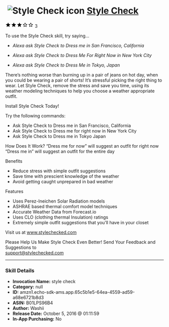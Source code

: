 # &nbsp;<img src="skill_icon" alt="Style Check icon" width="36"> [Style Check](http://alexa.amazon.com/#skills/amzn1.echo-sdk-ams.app.65c5b1e5-64ea-4559-ad59-a68e6721b8d3)
![3 stars](../../images/ic_star_black_18dp_1x.png)![3 stars](../../images/ic_star_black_18dp_1x.png)![3 stars](../../images/ic_star_black_18dp_1x.png)![3 stars](../../images/ic_star_border_black_18dp_1x.png)![3 stars](../../images/ic_star_border_black_18dp_1x.png) 3

To use the Style Check skill, try saying...

* *Alexa ask Style Check to Dress me in San Francisco, California*

* *Alexa ask Style Check to Dress Me For Right Now in New York City*

* *Alexa ask Style Check to Dress Me in Tokyo, Japan*

There’s nothing worse than burning up in a pair of jeans on hot day, when you could be wearing a pair of shorts! It’s stressful picking the right thing to wear. Let Style Check, remove the stress and save you time, using its weather modeling techniques to help you choose a weather appropriate outfit. 

Install Style Check Today!

Try the following commands:
- Ask Style Check to Dress me in San Francisco, California
- Ask Style Check to Dress me for right now in New York City
- Ask Style Check to Dress me in Tokyo Japan

How Does It Work?
“Dress me for now” will suggest an outfit for right now
“Dress me in” will suggest an outfit for the entire day

Benefits
 - Reduce stress with simple outfit suggestions
 - Save time with prescient knowledge of the weather
 - Avoid getting caught unprepared in bad weather

Features
 - Uses Perez-Ineichen Solar Radiation models
 - ASHRAE based thermal comfort model techniques
 - Accurate Weather Data from Forecast.io
 - Uses CLO (clothing thermal Insulation) ratings 
 - Extremely simple outfit suggestions that you’ll have in your closet

Visit us at www.stylechecked.com

Please Help Us Make Style Check Even Better!
Send Your Feedback and Suggestions to  
support@stylechecked.com

***

### Skill Details

* **Invocation Name:** style check
* **Category:** null
* **ID:** amzn1.echo-sdk-ams.app.65c5b1e5-64ea-4559-ad59-a68e6721b8d3
* **ASIN:** B01LPS96B4
* **Author:** Washii
* **Release Date:** October 5, 2016 @ 01:11:59
* **In-App Purchasing:** No
